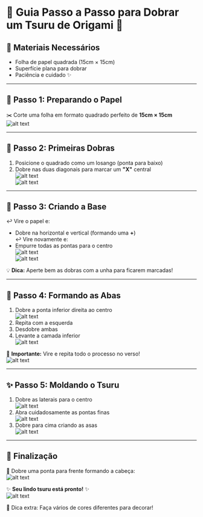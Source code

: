 # 🦢 Guia Passo a Passo para Dobrar um Tsuru de Origami 🎴

## 📄 Materiais Necessários
- Folha de papel quadrada (15cm × 15cm)
- Superfície plana para dobrar
- Paciência e cuidado ✨

---

## 🔷 Passo 1: Preparando o Papel
✂️ Corte uma folha em formato quadrado perfeito de **15cm × 15cm**  
![alt text](passo1.png "Papel quadrado pronto para começar")

---

## 🔶 Passo 2: Primeiras Dobras
1. Posicione o quadrado como um losango (ponta para baixo)  
2. Dobre nas duas diagonais para marcar um **"X"** central  
![alt text](imgs/passo3.png "Dobrando nas diagonais")  
![alt text](imgs/dobraDiagonal.png "Marcando o X central")  

---

## 🔷 Passo 3: Criando a Base
↩️ Vire o papel e:
- Dobre na horizontal e vertical (formando uma **+**)  
↩️ Vire novamente e:
- Empurre todas as pontas para o centro  
![alt text](imgs/EmpurrandopontasParaoCentro.png "Juntando as pontas")  
![alt text](imgs/formandoquadradoMenor.png "Formando quadrado menor")  

💡 **Dica:** Aperte bem as dobras com a unha para ficarem marcadas!

---

## 🔶 Passo 4: Formando as Abas
1. Dobre a ponta inferior direita ao centro  
![alt text](imgs/levandoapontaDiagonalaoCentro.png "Dobrando ponta diagonal")  
2. Repita com a esquerda  
3. Desdobre ambas  
4. Levante a camada inferior  
![alt text](imgs/dobrandoparaCima.png "Levantando a aba")  

🔁 **Importante:** Vire e repita todo o processo no verso!  
![alt text](imgs/temqueficarAssim.png "Resultado após dobrar ambos lados")  

---

## ✨ Passo 5: Moldando o Tsuru
1. Dobre as laterais para o centro  
![alt text](imgs/dobrandoasPontas.png "Dobrando as pontas laterais")  
2. Abra cuidadosamente as pontas finas  
![alt text](imgs/abrindoapontaFina.png "Abrindo as pontas")  
3. Dobre para cima criando as asas  
![alt text](imgs/dobrarpracimaoMax.png "Formando as asas")  

---

## 🎉 Finalização
🦅 Dobre uma ponta para frente formando a cabeça:  
![alt text](imgs/cabeçadoPassaro.png "Criando a cabeça do tsuru")  

✨ **Seu lindo tsuru está pronto!** ✨  
![alt text](imgs/TSURU.png "Tsuru finalizado")  

💬 Dica extra: Faça vários de cores diferentes para decorar!